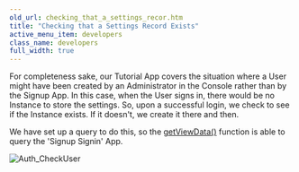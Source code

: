 ```yaml
---
old_url: checking_that_a_settings_recor.htm
title: "Checking that a Settings Record Exists"
active_menu_item: developers
class_name: developers
full_width: true
---
```



For completeness sake, our Tutorial App covers the situation where a User might have been created by an Administrator in the Console rather than by the Signup App. In this case, when the User signs in, there would be no Instance to store the settings. So, upon a successful login, we check to see if the Instance exists. If it doesn't, we create it there and then.

We have set up a query to do this, so the [getViewData()](/developers/documentation/scripting-apis/client-api/data-view-functions/getviewdata) function is able to query the 'Signup Signin' App.

![Auth\_CheckUser](/img/docs/auth_checkuser.zoom95.png)

